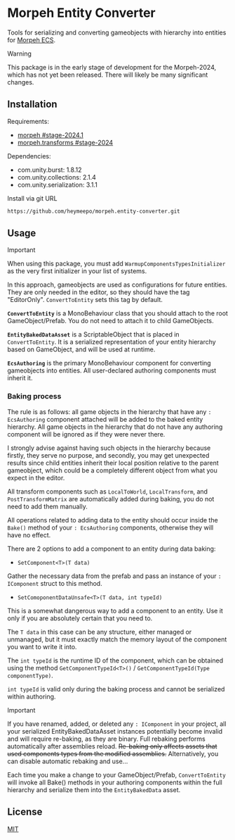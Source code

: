 # Morpeh Entity Converter

Tools for serializing and converting gameobjects with hierarchy into entities for [Morpeh ECS](https://github.com/scellecs/morpeh).

> [!WARNING]
> This package is in the early stage of development for the Morpeh-2024, which has not yet been released. There will likely be many significant changes.

## Installation

Requirements:

- [morpeh #stage-2024.1](https://github.com/scellecs/morpeh/tree/stage-2024.1)
- [morpeh.transforms #stage-2024](https://github.com/heymeepo/morpeh.transforms/tree/stage-2024)

Dependencies:

- com.unity.burst: 1.8.12
- com.unity.collections: 2.1.4
- com.unity.serialization: 3.1.1

Install via git URL

```bash
https://github.com/heymeepo/morpeh.entity-converter.git
```

## Usage

> [!IMPORTANT]  
> When using this package, you must add ```WarmupComponentsTypesInitializer``` as the very first initializer in your list of systems.

In this approach, gameobjects are used as configurations for future entities. They are only needed in the editor, so they should have the tag "EditorOnly". ```ConvertToEntity``` sets this tag by default.

**```ConvertToEntity```** is a MonoBehaviour class that you should attach to the root GameObject/Prefab. You do not need to attach it to child GameObjects. 

**```EntityBakedDataAsset```**  is a ScriptableObject that is placed in ```ConvertToEntity```. It is a serialized representation of your entity hierarchy based on GameObject, and will be used at runtime.

**```EcsAuthoring```** is the primary MonoBehaviour component for converting gameobjects into entities. All user-declared authoring components must inherit it.

### Baking process
The rule is as follows: all game objects in the hierarchy that have any ```: EcsAuthoring``` component attached will be added to the baked entity hierarchy. All game objects in the hierarchy that do not have any authoring component will be ignored as if they were never there. 

I strongly advise against having such objects in the hierarchy because firstly, they serve no purpose, and secondly, you may get unexpected results since child entities inherit their local position relative to the parent gameobject, which could be a completely different object from what you expect in the editor.

All transform components such as ```LocalToWorld```, ```LocalTransform```, and ```PostTransformMatrix``` are automatically added during baking, you do not need to add them manually.

All operations related to adding data to the entity should occur inside the ```Bake()``` method of your ```: EcsAuthoring``` components, otherwise they will have no effect.

There are 2 options to add a component to an entity during data baking:

- ```SetComponent<T>(T data)``` 

Gather the necessary data from the prefab and pass an instance of your ```: IComponent``` struct to this method.

- ```SetComoponentDataUnsafe<T>(T data, int typeId)``` 

This is a somewhat dangerous way to add a component to an entity. Use it only if you are absolutely certain that you need to. 

The ```T data``` in this case can be any structure, either managed or unmanaged, but it must exactly match the memory layout of the component you want to write it into.

The ```int typeId``` is the runtime ID of the component, which can be obtained using the method ```GetComponentTypeId<T>()``` / ```GetComponentTypeId(Type componentType)```.

```int typeId``` is valid only during the baking process and cannot be serialized within authoring.

> [!IMPORTANT] 
> If you have renamed, added, or deleted any ```: IComponent``` in your project, all your serialized EntityBakedDataAsset instances potentially become invalid and will require re-baking, as they are binary. Full rebaking performs automatically after assemblies reload. ~~Re-baking only affects assets that used components types from the modified assemblies.~~ Alternatively, you can disable automatic rebaking and use...

Each time you make a change to your GameObject/Prefab, ```ConvertToEntity``` will invoke all Bake() methods in your authoring components within the full hierarchy and serialize them into the ```EntityBakedData``` asset.

## License

[MIT](https://choosealicense.com/licenses/mit/)